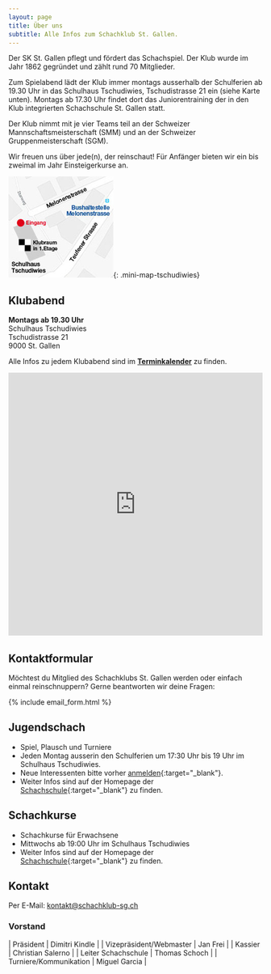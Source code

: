 ```yaml
---
layout: page
title: Über uns
subtitle: Alle Infos zum Schachklub St. Gallen.
---
```


Der SK St. Gallen pflegt und fördert das Schachspiel. Der Klub wurde im Jahr 1862 gegründet und zählt rund 70 Mitglieder.

Zum Spielabend lädt der Klub immer montags ausserhalb der Schulferien ab 19.30 Uhr in das Schulhaus Tschudiwies, Tschudistrasse 21 ein (siehe Karte unten). Montags ab 17.30 Uhr findet dort das Juniorentraining der in den Klub integrierten Schachschule St. Gallen statt.

Der Klub nimmt mit je vier Teams teil an der Schweizer Mannschaftsmeisterschaft (SMM) und an der Schweizer Gruppenmeisterschaft (SGM).

Wir freuen uns über jede(n), der reinschaut! Für Anfänger bieten wir ein bis zweimal im Jahr Einsteigerkurse an.

[![Karte](/assets/img/MiniKarteTschudiwies208.jpg)](/info){: .mini-map-tschudiwies}

## Klubabend

**Montags ab 19.30 Uhr**\
Schulhaus Tschudiwies\
Tschudistrasse 21\
9000 St. Gallen

Alle Infos zu jedem Klubabend sind im **[Terminkalender](../terminkalender)** zu finden.

<iframe width="100%" height="520" frameborder="0" src="https://www.google.com/maps/embed?pb=!1m18!1m12!1m3!1d674.93530140726!2d9.365126888139532!3d47.416988806160745!2m3!1f0!2f0!3f0!3m2!1i1024!2i768!4f13.1!3m3!1m2!1s0x479b1fca7162f0e7%3A0x4b117315f3b797f3!2sTschudistrasse+21%2C+9000+St.+Gallen!5e0!3m2!1sde!2sch!4v1522354086375"></iframe>

## Kontaktformular

Möchtest du Mitglied des Schachklubs St. Gallen werden oder einfach einmal reinschnuppern? Gerne beantworten wir deine Fragen:

{% include email_form.html %}

## Jugendschach

- Spiel, Plausch und Turniere
- Jeden Montag ausserin den Schulferien um 17:30 Uhr bis 19 Uhr im Schulhaus Tschudiwies.
- Neue Interessenten bitte vorher [anmelden](https://www.schachschule-sg.ch/jugendschach/anmeldung){:target="\_blank"}.
- Weiter Infos sind auf der Homepage der [Schachschule](https://www.schachschule-sg.ch/jugendschach/kurse){:target="\_blank"} zu finden.

## Schachkurse

- Schachkurse für Erwachsene
- Mittwochs ab 19:00 Uhr im Schulhaus Tschudiwies
- Weiter Infos sind auf der Homepage der [Schachschule](https://www.schachschule-sg.ch/erwachsene/kurse){:target="\_blank"} zu finden.

## Kontakt

Per E-Mail: [kontakt@schachklub-sg.ch](mailto:kontakt@schachklub-sg.ch)

### Vorstand

| Präsident | Dimitri Kindle |
| Vizepräsident/Webmaster | Jan Frei |
| Kassier | Christian Salerno |
| Leiter Schachschule | Thomas Schoch |
| Turniere/Kommunikation | Miguel Garcia |
